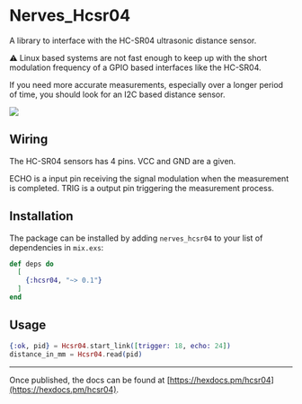 # Nerves_Hcsr04

A library to interface with the HC-SR04 ultrasonic distance sensor.

:warning: Linux based systems are not fast enough to keep up with the short modulation frequency of a GPIO based interfaces like the HC-SR04.

If you need more accurate measurements, especially over a longer period of time, you should look for an I2C based distance sensor.

![](https://user-images.githubusercontent.com/584259/108094296-f3003780-707e-11eb-9c36-3a5dd8a2e881.jpeg)

## Wiring
The HC-SR04 sensors has 4 pins. VCC and GND are a given.

ECHO is a input pin receiving the signal modulation when the measurement is completed.
TRIG is a output pin triggering the measurement process.

## Installation

The package can be installed by adding `nerves_hcsr04` to your list of dependencies in `mix.exs`:

```elixir
def deps do
  [
    {:hcsr04, "~> 0.1"}
  ]
end
```

## Usage

```elixir
{:ok, pid} = Hcsr04.start_link([trigger: 18, echo: 24])
distance_in_mm = Hcsr04.read(pid)
```

---

Once published, the docs can
be found at [https://hexdocs.pm/hcsr04](https://hexdocs.pm/hcsr04).
